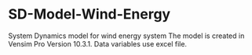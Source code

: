 # SD-Model-Wind-Energy
System Dynamics model for wind energy system
The model is created in Vensim Pro Version 10.3.1. Data variables use excel file.
